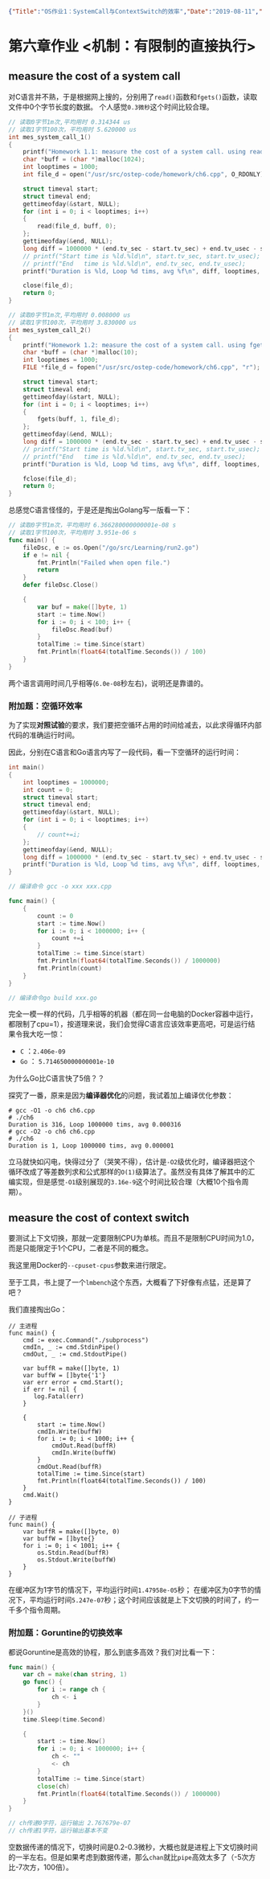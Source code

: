 ```json lw-blog-meta
{"Title":"OS作业1：SystemCall与ContextSwitch的效率","Date":"2019-08-11","Brev":"第六章作业。","Tags":["OS"]}
```



# 第六章作业 <机制：有限制的直接执行>

## measure the cost of a system call

对C语言并不熟，于是根据网上搜的，分别用了`read()`函数和`fgets()`函数，读取文件中0个字节长度的数据。
个人感觉`0.3微秒`这个时间比较合理。

```c
// 读取0字节1m次,平均用时 0.314344 us
// 读取1字节100次，平均用时 5.620000 us
int mes_system_call_1()
{
    printf("Homework 1.1: measure the cost of a system call. using read().\n");
    char *buff = (char *)malloc(1024);
    int looptimes = 1000;
    int file_d = open("/usr/src/ostep-code/homework/ch6.cpp", O_RDONLY);

    struct timeval start;
    struct timeval end;
    gettimeofday(&start, NULL);
    for (int i = 0; i < looptimes; i++)
    {
        read(file_d, buff, 0);
    };
    gettimeofday(&end, NULL);
    long diff = 1000000 * (end.tv_sec - start.tv_sec) + end.tv_usec - start.tv_usec;
    // printf("Start time is %ld.%ld\n", start.tv_sec, start.tv_usec);
    // printf("End   time is %ld.%ld\n", end.tv_sec, end.tv_usec);
    printf("Duration is %ld, Loop %d tims, avg %f\n", diff, looptimes, (double)diff / looptimes);

    close(file_d);
    return 0;
}

// 读取0字节1m次,平均用时 0.008000 us
// 读取1字节100次，平均用时 3.830000 us
int mes_system_call_2()
{
    printf("Homework 1.2: measure the cost of a system call. using fgets().\n");
    char *buff = (char *)malloc(10);
    int looptimes = 1000;
    FILE *file_d = fopen("/usr/src/ostep-code/homework/ch6.cpp", "r");

    struct timeval start;
    struct timeval end;
    gettimeofday(&start, NULL);
    for (int i = 0; i < looptimes; i++)
    {
        fgets(buff, 1, file_d);
    };
    gettimeofday(&end, NULL);
    long diff = 1000000 * (end.tv_sec - start.tv_sec) + end.tv_usec - start.tv_usec;
    // printf("Start time is %ld.%ld\n", start.tv_sec, start.tv_usec);
    // printf("End   time is %ld.%ld\n", end.tv_sec, end.tv_usec);
    printf("Duration is %ld, Loop %d tims, avg %f\n", diff, looptimes, (double)diff / looptimes);

    fclose(file_d);
    return 0;
}
```

总感觉C语言怪怪的，于是还是掏出Golang写一版看一下：

```go
// 读取0字节1m次，平均用时 6.366280000000001e-08 s
// 读取1字节100次，平均用时 3.951e-06 s
func main() {
    fileDsc, e := os.Open("/go/src/Learning/run2.go")
    if e != nil {
        fmt.Println("Failed when open file.")
        return
    }
    defer fileDsc.Close()

    {
        var buf = make([]byte, 1)
        start := time.Now()
        for i := 0; i < 100; i++ {
            fileDsc.Read(buf)
        }
        totalTime := time.Since(start)
        fmt.Println(float64(totalTime.Seconds()) / 100)
    }
}
```

两个语言调用时间几乎相等(`6.0e-08`秒左右)，说明还是靠谱的。

### 附加题：空循环效率

为了实现**对照试验**的要求，我们要把空循环占用的时间给减去，以此求得循环内部代码的准确运行时间。

因此，分别在C语言和Go语言内写了一段代码，看一下空循环的运行时间：

```c
int main()
{
    int looptimes = 1000000;
    int count = 0;
    struct timeval start;
    struct timeval end;
    gettimeofday(&start, NULL);
    for (int i = 0; i < looptimes; i++)
    {
        // count+=i;
    };    
    gettimeofday(&end, NULL);
    long diff = 1000000 * (end.tv_sec - start.tv_sec) + end.tv_usec - start.tv_usec;
    printf("Duration is %ld, Loop %d tims, avg %f\n", diff, looptimes, (double)diff / looptimes);
}

// 编译命令 gcc -o xxx xxx.cpp
```

```go
func main() {
    {
        count := 0
        start := time.Now()
        for i := 0; i < 1000000; i++ {
            count +=i
        }
        totalTime := time.Since(start)
        fmt.Println(float64(totalTime.Seconds()) / 1000000)
        fmt.Println(count)
    }
}

// 编译命令go build xxx.go
```

完全一模一样的代码，几乎相等的机器（都在同一台电脑的Docker容器中运行，都限制了cpu=1），按道理来说，我们会觉得C语言应该效率更高吧，可是运行结果令我大吃一惊：

- `C` ：`2.406e-09`
- `Go` ： `5.714650000000001e-10`

为什么Go比C语言快了5倍？？

探究了一番，原来是因为**编译器优化**的问题，我试着加上编译优化参数：

```text
# gcc -O1 -o ch6 ch6.cpp
# ./ch6
Duration is 316, Loop 1000000 tims, avg 0.000316
# gcc -O2 -o ch6 ch6.cpp
# ./ch6
Duration is 1, Loop 1000000 tims, avg 0.000001
```

立马就快如闪电，快得过分了（哭笑不得），估计是`-O2`级优化时，编译器把这个循环改成了等差数列求和公式那样的`O(1)`级算法了。虽然没有具体了解其中的汇编实现，但是感觉`-O1`级别展现的`3.16e-9`这个时间比较合理（大概10个指令周期）。

## measure the cost of context switch

要测试上下文切换，那就一定要限制CPU为单核。而且不是限制CPU时间为1.0，而是只能限定于1个CPU，二者是不同的概念。

我这里用Docker的`--cpuset-cpus`参数来进行限定。

至于工具，书上提了一个`lmbench`这个东西，大概看了下好像有点猛，还是算了吧？

我们直接掏出Go：

```golang
// 主进程
func main() {
    cmd := exec.Command("./subprocess")
    cmdIn, _ := cmd.StdinPipe()
    cmdOut, _ := cmd.StdoutPipe()

    var buffR = make([]byte, 1)
    var buffW = []byte{'1'}
    var err error = cmd.Start();
    if err != nil {
       log.Fatal(err)
    }

    {
        start := time.Now()
        cmdIn.Write(buffW)
        for i := 0; i < 1000; i++ {
            cmdOut.Read(buffR)
            cmdIn.Write(buffW)
        }
        cmdOut.Read(buffR)
        totalTime := time.Since(start)
        fmt.Println(float64(totalTime.Seconds()) / 100)
    }
    cmd.Wait()
}
```

```golang
// 子进程
func main() {
    var buffR = make([]byte, 0)
    var buffW = []byte{}
    for i := 0; i < 1001; i++ {
        os.Stdin.Read(buffR)
        os.Stdout.Write(buffW)
    }
}
```

在缓冲区为1字节的情况下，平均运行时间`1.47958e-05`秒；
在缓冲区为0字节的情况下，平均运行时间`5.247e-07`秒；这个时间应该就是上下文切换的时间了，约一千多个指令周期。

### 附加题：Goruntine的切换效率

都说Goruntine是高效的协程，那么到底多高效？我们对比看一下：

```go
func main() {
    var ch = make(chan string, 1)
    go func() {
        for i := range ch {
            ch <- i
        }
    }()
    time.Sleep(time.Second)

    {
        start := time.Now()
        for i := 0; i < 1000000; i++ {
            ch <- ""
            <- ch
        }
        totalTime := time.Since(start)
        close(ch)
        fmt.Println(float64(totalTime.Seconds()) / 1000000)
    }
}

// ch传递0字符，运行输出 2.767679e-07
// ch传递1字符，运行输出基本不变
```

空数据传递的情况下，切换时间是0.2-0.3微秒，大概也就是进程上下文切换时间的一半左右。但是如果考虑到数据传递，那么`chan`就比`pipe`高效太多了（-5次方比-7次方，100倍）。
